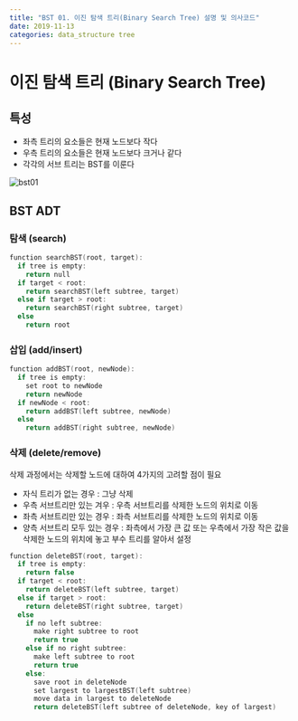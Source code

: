 ```yaml
---
title: "BST 01. 이진 탐색 트리(Binary Search Tree) 설명 및 의사코드"
date: 2019-11-13
categories: data_structure tree
---
```


# 이진 탐색 트리 (Binary Search Tree)

## 특성

- 좌측 트리의 요소들은 현재 노드보다 작다
- 우측 트리의 요소들은 현재 노드보다 크거나 같다
- 각각의 서브 트리는 BST를 이룬다

![bst01](https://user-images.githubusercontent.com/26007107/68706521-5aede580-05d3-11ea-98e4-3b648ccd5351.PNG)

## BST ADT

### 탐색 (search)

```c
function searchBST(root, target):
  if tree is empty:
    return null
  if target < root:
    return searchBST(left subtree, target)
  else if target > root:
    return searchBST(right subtree, target)
  else
    return root
```

### 삽입 (add/insert)

```c
function addBST(root, newNode):
  if tree is empty:
    set root to newNode
    return newNode
  if newNode < root:
    return addBST(left subtree, newNode)
  else
    return addBST(right subtree, newNode)
```

### 삭제 (delete/remove)

삭제 과정에서는 삭제할 노드에 대하여 4가지의 고려할 점이 필요
- 자식 트리가 없는 경우 : 그냥 삭제
- 우측 서브트리만 있는 겨우 : 우측 서브트리를 삭제한 노드의 위치로 이동
- 좌측 서브트리만 있는 경우 : 좌측 서브트리를 삭제한 노드의 위치로 이동
- 양측 서브트리 모두 있는 경우 : 좌측에서 가장 큰 값 또는 우측에서 가장 작은 값을 삭제한 노드의 위치에 놓고 부수 트리를 알아서 설정

```c
function deleteBST(root, target):
  if tree is empty:
    return false
  if target < root:
    return deleteBST(left subtree, target)
  else if target > root:
    return deleteBST(right subtree, target)
  else
    if no left subtree:
      make right subtree to root
      return true
    else if no right subtree:
      make left subtree to root
      return true
    else:
      save root in deleteNode
      set largest to largestBST(left subtree)
      move data in largest to deleteNode
      return deleteBST(left subtree of deleteNode, key of largest)
```

